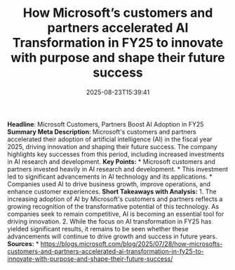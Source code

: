 ﻿---
title: "How Microsoft’s customers and partners accelerated AI Transformation in FY25 to innovate with purpose and shape their future success"
date: "2025-08-23T15:39:41"
category: "Markets"
summary: ""
slug: "how microsofts customers and partners accelerated ai transfo"
source_urls:
  - "https://blogs.microsoft.com/blog/2025/07/28/how-microsofts-customers-and-partners-accelerated-ai-transformation-in-fy25-to-innovate-with-purpose-and-shape-their-future-success/"
seo:
  title: "How Microsoft’s customers and partners accelerated AI Transformation in FY25 to innovate with purpose and shape their future success | Hash n Hedge"
  description: ""
  keywords: ["news", "markets", "brief"]
---
**Headline**: Microsoft Customers, Partners Boost AI Adoption in FY25  **Summary Meta Description**: Microsoft's customers and partners accelerated their adoption of artificial intelligence (AI) in the fiscal year 2025, driving innovation and shaping their future success. The company highlights key successes from this period, including increased investments in AI research and development.  **Key Points:**  * Microsoft customers and partners invested heavily in AI research and development. * This investment led to significant advancements in AI technology and its applications. * Companies used AI to drive business growth, improve operations, and enhance customer experiences.  **Short Takeaways with Analysis:**  1. The increasing adoption of AI by Microsoft's customers and partners reflects a growing recognition of the transformative potential of this technology. As companies seek to remain competitive, AI is becoming an essential tool for driving innovation. 2. While the focus on AI transformation in FY25 has yielded significant results, it remains to be seen whether these advancements will continue to drive growth and success in future years.  **Sources:**  * https://blogs.microsoft.com/blog/2025/07/28/how-microsofts-customers-and-partners-accelerated-ai-transformation-in-fy25-to-innovate-with-purpose-and-shape-their-future-success/ 

